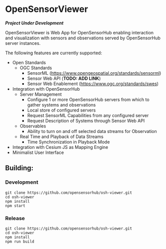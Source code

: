 # OpenSensorViewer

**_Project Under Development_**

OpenSensorViewer is Web App for OpenSensorHub enabling interaction and visualization with sensors and observations 
served by OpenSensorHub server instances. 

The following features are currently supported:

- Open Standards
  - OGC Standards
    - SensorML (https://www.opengeospatial.org/standards/sensorml)
    - Sensor Web API (**TODO: ADD LINK**)
    - Sensor Web Enablement (https://www.ogc.org/standards/swes)
- Integration with OpenSensorHub
  - Server Management
    - Configure 1 or more OpenSensorHub servers from which to gather systems and observations
    - Local store of configured servers
    - Request SensorML Capabilities from any configured server
    - Request Description of Systems through Sensor Web API
  - Observables
    - Ability to turn on and off selected data streams for Observation
  - Real Time and Playback of Data Streams
    - Time Synchronization in Playback Mode
- Integration with Cesium JS as Mapping Engine
- Minimalist User Interface

## Building:

### Development

    git clone https://github.com/opensensorhub/osh-viewer.git
    cd osh-viewer
    npm install
    npm start 

### Release

    git clone https://github.com/opensensorhub/osh-viewer.git
    cd osh-viewer
    npm install
    npm run build 

